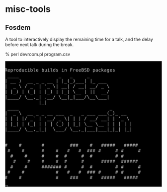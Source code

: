 # misc-tools

## Fosdem

A tool to interactively display the remaining time for a talk,
and the delay before next talk during the break.

% perl devroom.pl program.csv

![Screenshot 1](/fosdem/fosdem1.png)
